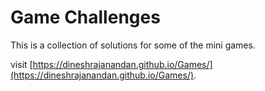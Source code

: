 # Game Challenges

This is a collection of solutions for some of the mini games.

visit [https://dineshrajanandan.github.io/Games/](https://dineshrajanandan.github.io/Games/). 

